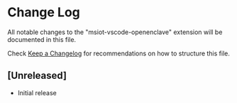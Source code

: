 # Change Log

All notable changes to the "msiot-vscode-openenclave" extension will be documented in this file.

Check [Keep a Changelog](http://keepachangelog.com/) for recommendations on how to structure this file.

## [Unreleased]

- Initial release